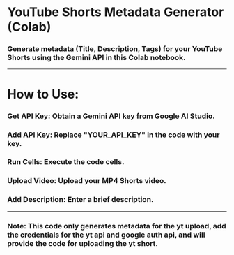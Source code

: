 # YouTube Shorts Metadata Generator (Colab)
### Generate metadata (Title, Description, Tags) for your YouTube Shorts using the Gemini API in this Colab notebook.

---

# How to Use:
### Get API Key: Obtain a Gemini API key from Google AI Studio.
### Add API Key: Replace "YOUR_API_KEY" in the code with your key.
### Run Cells: Execute the code cells.
### Upload Video: Upload your MP4 Shorts video.
### Add Description: Enter a brief description.

---

### Note:  This code only generates metadata for the yt upload, add the credentials for the yt api and google auth api, and will provide the code for uploading the yt short.
